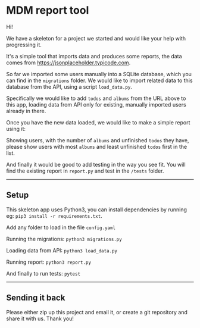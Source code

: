 # MDM report tool
 
Hi!
 
We have a skeleton for a project we started and would like your help with progressing it.
 
It's a simple tool that imports data and produces some reports,
the data comes from https://jsonplaceholder.typicode.com.
 
So far we imported some users manually into a SQLite database, which you can find in the `migrations` folder.
We would like to import related data to this database from the API, using a script `load_data.py`.
 
Specifically we would like to add `todos` and `albums` from the URL above to this app,
loading data from API only for existing, manually imported users already in there.
 
Once you have the new data loaded, we would like to make a simple report using it:
 
Showing users, with the number of `albums` and unfinished `todos` they have,
please show users with most `albums` and least unfinished `todos` first in the list.
 
And finally it would be good to add testing in the way you see fit.
You will find the existing report in `report.py` and test in the `/tests` folder.
 
 
---
## Setup
 
This skeleton app uses Python3, you can install dependencies by running eg: `pip3 install -r requirements.txt`.

Add any folder to load in the file `config.yaml`

Running the migrations: `python3 migrations.py`
 
Loading data from API: `python3 load_data.py`
 
Running report: `python3 report.py`
 
And finally to run tests: `pytest`
 
---
## Sending it back
 
Please either zip up this project and email it, or create a git repository and share it with us.
Thank you!